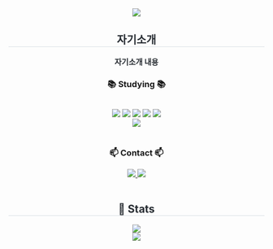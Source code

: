 <div align= "center">
    <img src="https://capsule-render.vercel.app/api?type=soft&color=gradient&height=120&text=Hello%20My%20World&animation=fadeIn&fontColor=000000&fontSize=70" />
    </div>
    <div align= "center"> 
    <h2 style="border-bottom: 1px solid #d8dee4; color: #282d33;"> 자기소개 </h2>  
    <div style="font-weight: 700; font-size: 15px; text-align: center; color: #282d33;"> 자기소개 내용 </div> 
    </div>
    
<div style="text-align: center;">
<h3 align="center">📚 Studying 📚</h3>
 <br> 
    <div style="margin: 0 auto; text-align: center;" align= "center"> <img src="https://img.shields.io/badge/Javascript-F7DF1E?style=plastic&logo=Javascript&logoColor=white">
          <img src="https://img.shields.io/badge/Java-007396?style=plastic&logo=Java&logoColor=white">
          <img src="https://img.shields.io/badge/Python-3776AB?style=plastic&logo=Python&logoColor=white">
          <img src="https://img.shields.io/badge/C-A8B9CC?style=plastic&logo=C&logoColor=white">
          <img src="https://img.shields.io/badge/CSS3-1572B6?style=plastic&logo=CSS3&logoColor=white">
          <br/><img src="https://img.shields.io/badge/HTML5-E34F26?style=plastic&logo=HTML5&logoColor=white">
          </div>
    </div>
    
    
<br>

<h3 align="center">📫 Contact 📫</h3>
<div align="center">
 <div align= "center"> <a href=https://www.instagram.com/zi_hoo_ni/> <img src="https://img.shields.io/badge/Instagram-E4405F?style=for-the-badge&logo=Instagram&logoColor=white&link=zi_hoo_ni/"> </a>
         <a href=mailto:wjdwlgns4512@gmail.com> <img src="https://img.shields.io/badge/Gmail-EA4335?style=for-the-badge&logo=Gmail&logoColor=white&link=mailto:wjdwlgns4512@gmail.com"> </a>
          </div>  <br> 
    <div align= "center"> 
    <h2 style="border-bottom: 1px solid #d8dee4; color: #282d33;"> 🏅 Stats </h2> <div align= "center">  <img src="https://github-readme-stats.vercel.app/api/top-langs/?username=new232&layout=compact&bg_color=180,9094b2,00000000&title_color=ffffff&text_color=ffffff"
           /> </div>
        <a href="https://hits.seeyoufarm.com"><img src="https://hits.seeyoufarm.com/api/count/incr/badge.svg?url=https%3A%2F%2Fgithub.com%2Fnew232%2Fnew232%2Fedit%2Fmain%2FREADME.md&count_bg=%2379C83D&title_bg=%23555555&icon=&icon_color=%23E7E7E7&title=hits&edge_flat=false"/></a>
    </div>


    

    
